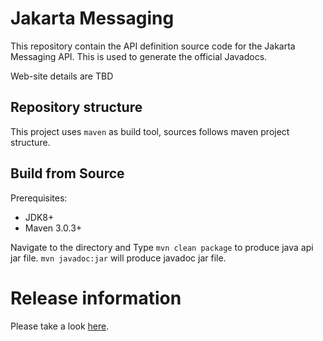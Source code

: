# Jakarta Messaging

This repository contain the API definition source code for the Jakarta Messaging API. This is used  to generate the official Javadocs.

Web-site details are TBD

## Repository structure

This project uses `maven` as build tool, sources follows maven project structure.

## Build from Source

Prerequisites:

* JDK8+
* Maven 3.0.3+

Navigate to the directory and Type `mvn clean package` to produce java api jar file. `mvn javadoc:jar` will produce javadoc jar file.

# Release information

Please take a look [here](https://jakarta.ee/specifications/messaging/).
